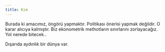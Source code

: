 ```yaml
---
title: Kim
---
```

<re-img src="avatar-large.jpg" hovereffect=true></re-img>

Burada ki amacımız, öngörü yapmaktır. Politikası önerisi yapmak değildir. O karar alıcıya kalmıştır. Biz ekonometrik methotların sınırlarını zorlayacağız. Yol nerede  bitecek..

Dışarıda aydınlık bir dünya var.

<re-icons></re-icons>